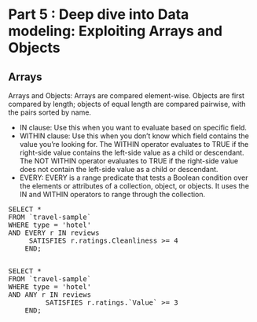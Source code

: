 # Part 5 : Deep dive into Data modeling: Exploiting Arrays and Objects

## Arrays 


  Arrays and Objects: Arrays are compared element-wise. Objects are first compared by length; objects of equal length are compared pairwise, with the pairs sorted by name.

 * IN clause: Use this when you want to evaluate based on specific field.
 * WITHIN clause: Use this when you don’t know which field contains the value you’re looking for. The WITHIN operator evaluates to TRUE if the right-side value contains the left-side value as a child or descendant. The NOT WITHIN operator evaluates to TRUE if the right-side value does not contain the left-side value as a child or descendant.
 * EVERY: EVERY is a range predicate that tests a Boolean condition over the elements or attributes of a collection, object, or objects. It uses the IN and WITHIN operators to range through the collection.



<pre>
SELECT * 
FROM `travel-sample` 
WHERE type = 'hotel'
AND EVERY r IN reviews 
     SATISFIES r.ratings.Cleanliness >= 4
    END;
</pre>

<pre id="example"> 
SELECT *
FROM `travel-sample`
WHERE type = 'hotel'
AND ANY r IN reviews
         SATISFIES r.ratings.`Value` >= 3
    END;
</pre>

